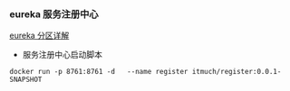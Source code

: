 ### eureka 服务注册中心

[eureka 分区详解](https://segmentfault.com/a/1190000014107639)

* 服务注册中心启动脚本
```text
docker run -p 8761:8761 -d   --name register itmuch/register:0.0.1-SNAPSHOT
```
